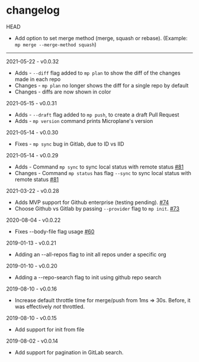 # changelog

HEAD

- Add option to set merge method (merge, squash or rebase). (Example: `mp merge --merge-method squash`)

---

2021-05-22 - v0.0.32

- Adds - `--diff` flag added to `mp plan` to show the diff of the changes made in each repo
- Changes - `mp plan` no longer shows the diff for a single repo by default
- Changes - diffs are now shown in color

2021-05-15 - v0.0.31

- Adds - `--draft` flag added to `mp push`, to create a draft Pull Request
- Adds - `mp version` command prints Microplane's version

2021-05-14 - v0.0.30

- Fixes - `mp sync` bug in Gitlab, due to ID vs IID

2021-05-14 - v0.0.29

- Adds - Command `mp sync` to sync local status with remote status [#81](https://github.com/Clever/microplane/pull/81)
- Changes - Command `mp status` has flag `--sync` to sync local status with remote status [#81](https://github.com/Clever/microplane/pull/81)

2021-03-22 - v0.0.28

- Adds MVP support for Github enterprise (testing pending). [#74](https://github.com/Clever/microplane/pull/74)
- Choose Github vs Gitlab by passing `--provider` flag to `mp init`. [#73](https://github.com/Clever/microplane/pull/73)

2020-08-04 - v0.0.22

- Fixes --body-file flag usage [#60](https://github.com/Clever/microplane/pull/60)

2019-01-13 - v0.0.21

- Adding an --all-repos flag to init all repos under a specific org

2019-01-10 - v0.0.20

- Adding a --repo-search flag to init using github repo search

2019-08-10 - v0.0.16

- Increase default throttle time for merge/push from 1ms => 30s. Before, it was effectively *not* throttled.

2019-08-10 - v0.0.15

- Add support for init from file

2019-08-02 - v0.0.14

- Add support for pagination in GitLab search.
